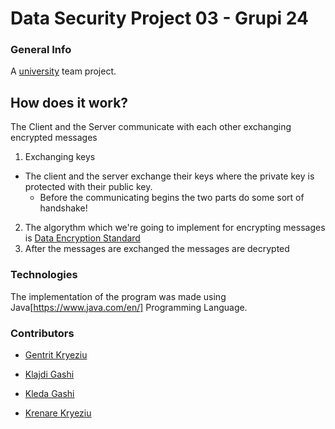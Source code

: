 # Data Security Project 03 - Grupi 24 

### General Info 

A [university](https://fiek.uni-pr.edu) team project. 

## How does it work?
The Client and the Server communicate with each other exchanging encrypted messages
1. Exchanging keys
* The client and the server exchange their keys where the private key is protected with their public key.
  * Before the communicating begins the two parts do some sort of handshake!
2. The algorythm which we're going to implement for encrypting messages is [Data Encryption Standard](https://https://en.wikipedia.org/wiki/Des)
3. After the messages are exchanged the messages are decrypted 

### Technologies 
The implementation of the program was made using Java[https://www.java.com/en/] Programming Language.

### Contributors

- [Gentrit Kryeziu](https://github.com/Gentrit851)

- [Klajdi Gashi](https://github.com/KlajdiGashi)

- [Kleda Gashi](https://github.com/kledagashi)

- [Krenare Kryeziu](https://github.com/Krenare158)
